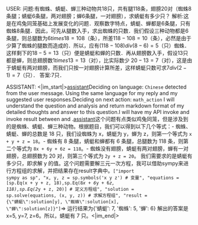 USER: 问题:有蜘蛛、蜻蜓、蝉三种动物共$18$只，共有腿$118$条，翅膀$20$对（蜘蛛$8$条腿；蜻蜓$6$条腿，两对翅膀；蝉$6$条腿，一对翅膀），求蜻蜓有多少只？ 解析:这是在鸡兔同笼基础上发展变化的问题．观察数字特点，蜻蜓、蝉都是$6$条腿，只有蜘蛛$8$条腿．因此，可先从腿数入手，求出蜘蛛的只数．我们假设三种动物都是$6$条腿，则总腿数为$6times 18=108$（条），所差$118-108=10$（条），必然是由于少算了蜘蛛的腿数而造成的．所以，应有$(118-108)div (8-6)=5$（只）蜘蛛．这样剩下的$18-5=13$（只）便是蜻蜓和蝉的只数．再从翅膀数入手，假设$13$只都是蝉，则总翅膀数$1times 13=13$（对），比实际数少 $20-13=7$（对），这是由于蜻蜓有两对翅膀，而我们只按一对翅膀计算所差，这样蜻蜓只数可求$7div (2-1)=7$（只）． 答案:$7$只．

ASSISTANT: <|im_start|>[assistant](#inner_monologue)Deciding on language: `Chinese` detected from the user message. Using the same language for my reply and my suggested user responses.Deciding on next action: `math_action` I will understand the question and analysis and return markdown format of my detailed thoughts and answer to this question.I will have my API invoke and invoke result between <thought> and </thought>.[assistant](#math_action)这个问题有点类似鸡兔同笼，但是涉及到的是蜘蛛、蜻蜓、蝉三种动物。根据题目，我们可以得到以下几个等式：- 蜘蛛、蜻蜓、蝉的总数是 18 只，我们设蜘蛛为 x，蜻蜓为 y，蝉为 z，则第一个等式为 `x + y + z = 18`。- 蜘蛛有 8 条腿，蜻蜓和蝉都有 6 条腿，总腿数为 118 条，则第二个等式为 `8x + 6y + 6z = 118`。- 蜘蛛没有翅膀，蜻蜓有两对翅膀，蝉有一对翅膀，总翅膀数为 20 对，则第三个等式为 `2y + z = 20`。 我们需要求的是蜻蜓有多少只，即求解 y 的值。<thought>这个问题需要解三元一次方程，我可以借助sympy来进行方程组的求解，并把结果存在result字典中。<code>["import sympy as sp", "x, y, z = sp.symbols('x y z') # 变量", "equations = [sp.Eq(x + y + z, 18),sp.Eq(8*x + 6*y + 6*z, 118),sp.Eq(2*y + z, 20)] # 定义方程组", "solution = sp.solve(equations, (x, y, z)) # 求解方程组", "result = {\\"蜻蜓\\":solution[y], \\"蜘蛛\\":solution[x], \\"蝉\\":solution[z]}"]</code>=> 运行结果为{'蜻蜓': 7, '蜘蛛': 5, '蝉': 6}</thought> 解出的答案是 x=5, y=7, z=6。所以，蜻蜓有 7 只。<|im_end|>
